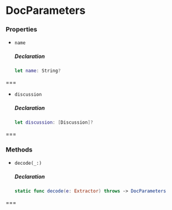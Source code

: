 # DocParameters

### Properties

- `name`

  ##### Declaration

  ```swift
  let name: String?
  ```

===

- `discussion`

  ##### Declaration

  ```swift
  let discussion: [Discussion]?
  ```

===


### Methods

- `decode(_:)`

  ##### Declaration

  ```swift
  static func decode(e: Extractor) throws -> DocParameters
  ```

===



